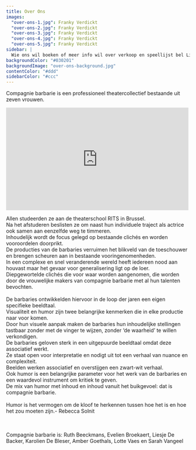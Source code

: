 ```yaml
---
title: Over Ons
images:
  "over-ons-1.jpg": Franky Verdickt
  "over-ons-2.jpg": Franky Verdickt
  "over-ons-3.jpg": Franky Verdickt
  "over-ons-4.jpg": Franky Verdickt
  "over-ons-5.jpg": Franky Verdickt
sidebar: |
  Wie ons wil boeken of meer info wil over verkoop en speellijst bel Liesje: <a href="tel:+32486903916">+32&nbsp;486&nbsp;90&nbsp;39 16</a> of neem rechtsreeks contact op met Thassos: <a href="tel:+3232350490">+32&nbsp;3&nbsp;235&nbsp;04&nbsp;90</a>.
backgroundColor: "#030201"
backgroundImage: "over-ons-background.jpg"
contentColor: "#ddd"
sidebarColor: "#ccc"
---
```


Compagnie barbarie is een professioneel theatercollectief bestaande uit zeven vrouwen.

<iframe src="https://player.vimeo.com/video/292324878?title=0&byline=0&portrait=0" width="500" height="281" frameborder="0" webkitallowfullscreen mozallowfullscreen allowfullscreen></iframe>

Allen studeerden ze aan de theaterschool RITS in Brussel.<br>
Na het afstuderen beslisten ze om naast hun individuele traject als actrice ook samen aan eenzelfde weg te timmeren.<br>
Inhoudelijk wordt de focus gelegd op bestaande clichés en worden vooroordelen doorprikt.<br>
De producties van de barbaries verruimen het blikveld van de toeschouwer en brengen scheuren aan in bestaande vooringenomenheden.<br>
In een complexe en snel veranderende wereld heeft iedereen nood aan houvast maar het gevaar voor generalisering ligt op de loer.<br>
Diepgewortelde clichés die voor waar worden aangenomen, die worden door de vrouwelijke makers van compagnie barbarie met al hun talenten bevochten.<br>
<br>
De barbaries ontwikkelden hiervoor in de loop der jaren een eigen specifieke beeldtaal.<br>
Visualiteit en humor zijn twee belangrijke kenmerken die in elke productie naar voor komen.<br>
Door hun visuele aanpak maken de barbaries hun inhoudelijke stellingen tastbaar zonder met de vinger te wijzen, zonder ‘de waarheid’ te willen verkondigen.<br>
De barbaries geloven sterk in een uitgepuurde beeldtaal omdat deze associatief werkt.<br>
Ze staat open voor interpretatie en nodigt uit tot een verhaal van nuance en complexiteit.<br>
Beelden werken associatief en overstijgen een zwart-wit verhaal.<br>
Ook humor is een belangrijke parameter voor het werk van de barbaries en een waardevol instrument om kritiek te geven.<br>
De mix van humor met inhoud en inhoud vanuit het buikgevoel: dat is compagnie barbarie.<br>
<br>
Humor is het vermogen om de kloof te herkennen tussen hoe het is en hoe het zou moeten zijn.- Rebecca Solnit<br>

<br>
<br>
Compagnie barbarie is: Ruth Beeckmans, Evelien Broekaert, Liesje De Backer, Karolien De Bleser, Amber Goethals, Lotte Vaes en Sarah Vangeel
